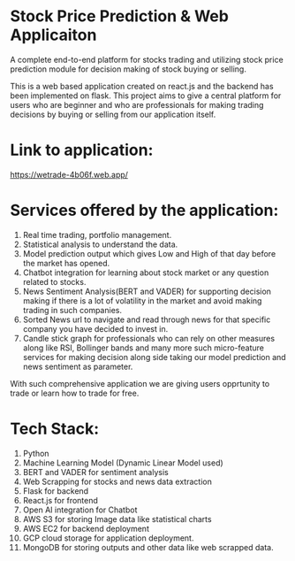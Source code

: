 # Stock Price Prediction & Web Applicaiton
A complete end-to-end platform for stocks trading and utilizing stock price prediction module for decision making of stock buying or selling.

This is a web based application created on react.js and the backend has been implemented on flask. This project aims to give a central platform for users who are beginner and who are professionals for making trading decisions by buying or selling from our application itself. 

# Link to application: 
https://wetrade-4b06f.web.app/

# Services offered by the application: 
1. Real time trading, portfolio management.
2. Statistical analysis to understand the data.
3. Model prediction output which gives Low and High of that day before the market has opened.
4. Chatbot integration for learning about stock market or any question related to stocks.
5. News Sentiment Analysis(BERT and VADER) for supporting decision making if there is a lot of volatility in the market and avoid making trading in such companies.
6. Sorted News url to navigate and read through news for that specific company you have decided to invest in.
7. Candle stick graph for professionals who can rely on other measures along like RSI, Bollinger bands and many more such micro-feature services for making decision along side taking our model prediction and news sentiment as parameter.

With such comprehensive application we are giving users opprtunity to trade or learn how to trade for free.

# Tech Stack:
1. Python
2. Machine Learning Model (Dynamic Linear Model used)
3. BERT and VADER for sentiment analysis
4. Web Scrapping for stocks and news data extraction
5. Flask for backend
6. React.js for frontend
7. Open AI integration for Chatbot
8. AWS S3 for storing Image data like statistical charts
9. AWS EC2 for backend deployment
10. GCP cloud storage for application deployment.
11. MongoDB for storing outputs and other data like web scrapped data.
